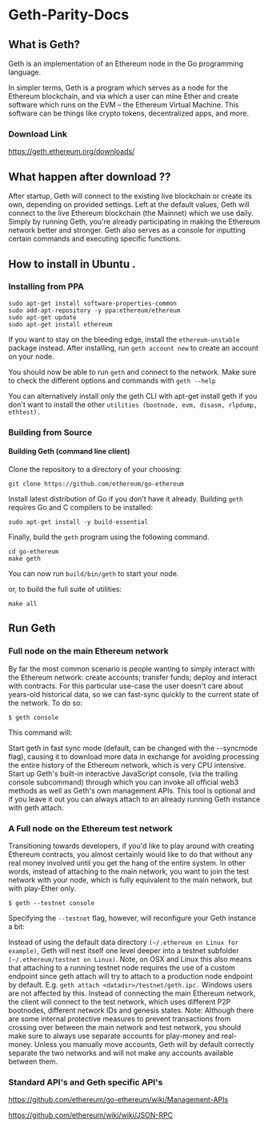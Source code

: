 # Geth-Parity-Docs

## What is Geth?

Geth is an implementation of an Ethereum node in the Go programming language.

In simpler terms, Geth is a program which serves as a node for the Ethereum blockchain, and via which a user can mine Ether and create software which runs on the EVM – the Ethereum Virtual Machine. This software can be things like crypto tokens, decentralized apps, and more.

### Download Link 

https://geth.ethereum.org/downloads/

## What happen after download ??
After startup, Geth will connect to the existing live blockchain or create its own, depending on provided settings. Left at the default values, Geth will connect to the live Ethereum blockchain (the Mainnet) which we use daily. Simply by running Geth, you're already participating in making the Ethereum network better and stronger. Geth also serves as a console for inputting certain commands and executing specific functions. 

## How to install in Ubuntu .

### Installing from PPA
```
sudo apt-get install software-properties-common
sudo add-apt-repository -y ppa:ethereum/ethereum
sudo apt-get update
sudo apt-get install ethereum
```
If you want to stay on the bleeding edge, install the `ethereum-unstable` package instead.
After installing, run `geth account new` to create an account on your node.

You should now be able to run `geth` and connect to the network.
Make sure to check the different options and commands with `geth --help`

You can alternatively install only the geth CLI with apt-get install geth if you don't want to install the other `utilities (bootnode, evm, disasm, rlpdump, ethtest).`

### Building from Source
#### Building Geth (command line client)

Clone the repository to a directory of your choosing:

`git clone https://github.com/ethereum/go-ethereum`

Install latest distribution of Go if you don't have it already.
Building `geth` requires Go and C compilers to be installed:

```
sudo apt-get install -y build-essential
```

Finally, build the `geth` program using the following command.
```
cd go-ethereum
make geth
```
You can now run `build/bin/geth` to start your node.

or, to build the full suite of utilities:
```
make all
```
## Run Geth

### Full node on the main Ethereum network
By far the most common scenario is people wanting to simply interact with the Ethereum network: create accounts; transfer funds; deploy and interact with contracts. For this particular use-case the user doesn't care about years-old historical data, so we can fast-sync quickly to the current state of the network. To do so:

```
$ geth console
```
This command will:

Start geth in fast sync mode (default, can be changed with the --syncmode flag), causing it to download more data in exchange for avoiding processing the entire history of the Ethereum network, which is very CPU intensive.
Start up Geth's built-in interactive JavaScript console, (via the trailing console subcommand) through which you can invoke all official web3 methods as well as Geth's own management APIs. This tool is optional and if you leave it out you can always attach to an already running Geth instance with geth attach.

### A Full node on the Ethereum test network
Transitioning towards developers, if you'd like to play around with creating Ethereum contracts, you almost certainly would like to do that without any real money involved until you get the hang of the entire system. In other words, instead of attaching to the main network, you want to join the test network with your node, which is fully equivalent to the main network, but with play-Ether only.
```
$ geth --testnet console
```
Specifying the `--testnet` flag, however, will reconfigure your Geth instance a bit:

Instead of using the default data directory `(~/.ethereum on Linux for example)`, Geth will nest itself one level deeper into a testnet subfolder `(~/.ethereum/testnet on Linux)`. Note, on OSX and Linux this also means that attaching to a running testnet node requires the use of a custom endpoint since geth attach will try to attach to a production node endpoint by default. E.g. `geth attach <datadir>/testnet/geth.ipc.` Windows users are not affected by this.
Instead of connecting the main Ethereum network, the client will connect to the test network, which uses different P2P bootnodes, different network IDs and genesis states.
Note: Although there are some internal protective measures to prevent transactions from crossing over between the main network and test network, you should make sure to always use separate accounts for play-money and real-money. Unless you manually move accounts, Geth will by default correctly separate the two networks and will not make any accounts available between them.

### Standard API's and Geth specific API's
https://github.com/ethereum/go-ethereum/wiki/Management-APIs


https://github.com/ethereum/wiki/wiki/JSON-RPC
